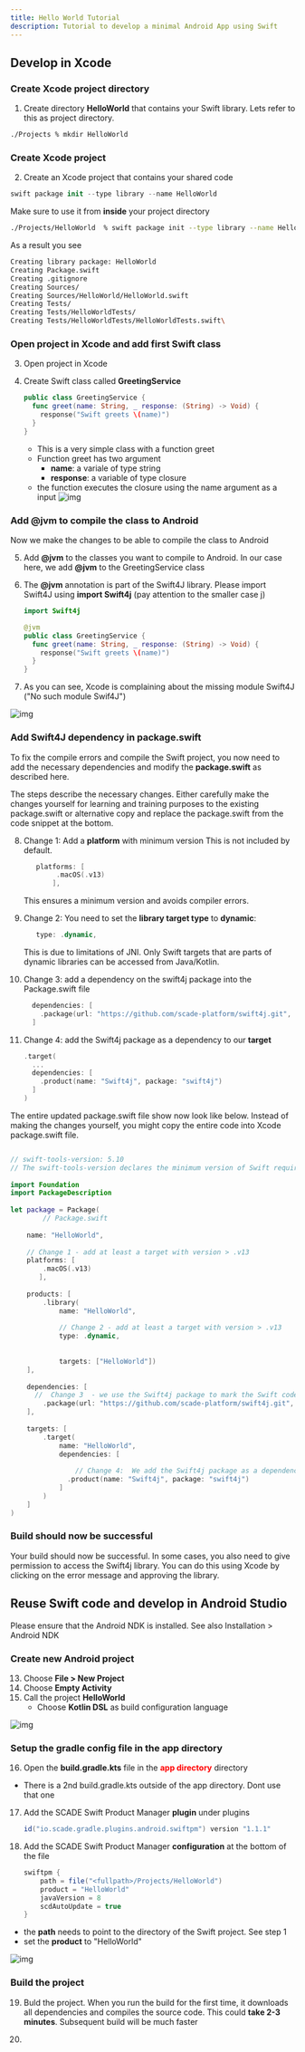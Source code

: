 ```yaml
---
title: Hello World Tutorial
description: Tutorial to develop a minimal Android App using Swift
---
```


## Develop in Xcode

### Create Xcode project directory
1. Create directory **HelloWorld** that contains your Swift library. Lets refer to this as project directory.
	
```bash filename="Terminal"
./Projects % mkdir HelloWorld
```
	
### Create Xcode project 
2. Create an Xcode project that contains your shared code

```swift
swift package init --type library --name HelloWorld
```
Make sure to use it from  **inside** your project directory

```bash filename="Terminal"
./Projects/HelloWorld  % swift package init --type library --name HelloWorld
```
As a result you see

```bash filename="Terminal"
Creating library package: HelloWorld
Creating Package.swift
Creating .gitignore
Creating Sources/
Creating Sources/HelloWorld/HelloWorld.swift
Creating Tests/
Creating Tests/HelloWorldTests/
Creating Tests/HelloWorldTests/HelloWorldTests.swift\
```
### Open project in Xcode and add first Swift class

3. Open project in Xcode

4. Create Swift class called **GreetingService**

	```swift
	public class GreetingService {
	  func greet(name: String, _ response: (String) -> Void) {        
	    response("Swift greets \(name)")
	  }
	}
	```
	
	- This is a very simple class with a function greet
	- Function greet has two argument
		- **name**: a variale of type string
		- **response**: a variable of type closure 
	- the function executes the closure using the name argument as a input
![img](./../img/helloworld-xcode1.png)
### Add @jvm to compile the class to Android
Now we make the changes to be able to compile the class to Android

5. Add **@jvm** to the classes you want to compile to Android. In our case here, we add **@jvm** to the GreetingService class

6. The **@jvm** annotation is part of the Swift4J library. Please import Swift4J using **import Swift4j** (pay attention to the smaller case j)

	```swift
	import Swift4j
	
	@jvm
	public class GreetingService {
	  func greet(name: String, _ response: (String) -> Void) {
	    response("Swift greets \(name)")
	  }
	}
	```
7. As you can see, Xcode is complaining about the missing module Swift4J ("No such module Swif4J")

![img](./../img/helloworld-xcode2.png)

### Add Swift4J dependency in package.swift
To fix the compile errors and compile the Swift project, you now need to add the necessary dependencies and modify the **package.swift** as described here.

The steps describe the necessary changes. Either carefully make the changes yourself for learning and training purposes to the existing package.swift or alternative copy and replace the package.swift from the code snippet at the bottom.

8. Change 1: Add a **platform** with minimum version
This is not included by default.

	```swift
	   platforms: [
	        .macOS(.v13)
	       ],
	```
	This ensures a minimum version and avoids compiler errors. 

9. Change 2: You need to set the **library target type** to **dynamic**:

	```swift
	   type: .dynamic,
	```

	This is due to limitations of JNI. Only Swift targets that are parts of dynamic libraries can be accessed from Java/Kotlin.

10. Change 3: add a dependency on the swift4j package into the Package.swift file

	```swift
	  dependencies: [
	    .package(url: "https://github.com/scade-platform/swift4j.git", from: "1.2.1")
	  ]
	```
	
11. Change 4:  add the Swift4j package as a dependency to our **target**

	```swift
	.target(
	  ...
	  dependencies: [
	    .product(name: "Swift4j", package: "swift4j")              
	  ]
	)
	```

The entire updated package.swift file show now look like below. Instead of making the changes yourself, you might copy the entire code into Xcode package.swift file.

```swift

// swift-tools-version: 5.10
// The swift-tools-version declares the minimum version of Swift required to build this package.
 
import Foundation
import PackageDescription
 
let package = Package(
        // Package.swift
 
    name: "HelloWorld",
    
    // Change 1 - add at least a target with version > .v13
    platforms: [
        .macOS(.v13)
       ],
    
    products: [
        .library(
            name: "HelloWorld",
            
            // Change 2 - add at least a target with version > .v13
            type: .dynamic,
            
            
            targets: ["HelloWorld"])
    ],
 
    dependencies: [
      //  Change 3  - we use the Swift4j package to mark the Swift code that should be available on Android as Java API
        .package(url: "https://github.com/scade-platform/swift4j.git", from: "1.2.1")
    ],
 
    targets: [
        .target(
            name: "HelloWorld",
            dependencies: [
             
                // Change 4:  We add the Swift4j package as a dependency to our target
              .product(name: "Swift4j", package: "swift4j")
            ]
        )
    ]
)
```

### Build should now be successful
Your build should now be successful. In some cases, you also need to give permission to access the Swift4j library. You can do this using Xcode by clicking on the error message and approving the library.



## Reuse Swift code and develop in Android Studio

<Alert variant="info">

Please ensure that the Android NDK is installed. See also Installation > Android NDK

</Alert>

### Create new Android project
13. Choose **File > New Project**
14. Choose **Empty Activity**
15. Call the project **HelloWorld**
	- Choose **Kotlin DSL** as build configuration language

![img](./../img/helloworld_android_newprojectsettings2.png)

### Setup the gradle config file in the app directory
16. Open the **build.gradle.kts** file in the <span style="font-weight: bold;;color:red">app directory</span> directory
 - There is a 2nd build.gradle.kts outside of the app directory. Dont use that one

17. Add the SCADE Swift Product Manager **plugin** under plugins

	```gradle
	id("io.scade.gradle.plugins.android.swiftpm") version "1.1.1"
	```
18. Add the SCADE Swift Product Manager **configuration** at the bottom of the file

	```gradle
	swiftpm {
	    path = file("<fullpath>/Projects/HelloWorld")
	    product = "HelloWorld"
	    javaVersion = 8
	    scdAutoUpdate = true
	}	
	```

 - the **path** needs to point to the directory of the Swift project. See step 1
 - set the **product** to "HelloWorld"

![img](./../img/helloworld_android_newprojectgradleconfig1a.png)

### Build the project
19. Buld the project. When you run the build for the first time, it downloads all dependencies and compiles the source code. This could **take 2-3 minutes**. Subsequent build will be much faster

20. 